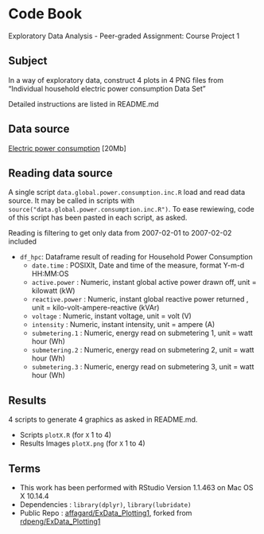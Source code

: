 # Code Book
Exploratory Data Analysis - Peer-graded Assignment: Course Project 1

## Subject
In a way of exploratory data, construct 4 plots in 4 PNG files from “Individual household electric power consumption Data Set”

Detailed instructions are listed in README.md


## Data source
<a href="https://d396qusza40orc.cloudfront.net/exdata%2Fdata%2Fhousehold_power_consumption.zip">Electric power consumption</a> [20Mb]

## Reading data source

A single script ```data.global.power.consumption.inc.R``` load  and read data source. It may be called in scripts with ```source("data.global.power.consumption.inc.R")```.
To ease rewiewing, code of this script has been pasted in each script, as asked.

Reading is filtering to get only data from 2007-02-01 to 2007-02-02 included

 * ```df_hpc```: Dataframe result of reading for Household Power Consumption
 	* ```date.time``` : POSIXlt, Date and time of the measure, format Y-m-d HH:MM:OS
 	* ```active.power``` : Numeric, instant global active power drawn off, unit = kilowatt (kW)
 	* ```reactive.power``` : Numeric, instant global reactive power returned , unit = kilo-volt-ampere-reactive (kVAr)
 	* ```voltage``` : Numeric, instant voltage, unit = volt (V)
 	* ```intensity``` :  Numeric, instant intensity, unit = ampere (A)
 	* ```submetering.1``` :  Numeric, energy read on submetering 1, unit = watt hour (Wh)
 	* ```submetering.2``` :  Numeric, energy read on submetering 2, unit = watt hour (Wh)
 	* ```submetering.3``` :  Numeric, energy read on submetering 3, unit = watt hour (Wh)

## Results
4 scripts to generate 4 graphics as asked in README.md.
 * Scripts ```plotX.R``` (for ```X``` 1 to 4)
 * Results Images ```plotX.png``` (for ```X``` 1 to 4)
 
 ## Terms
  * This work has been performed with RStudio Version 1.1.463 on Mac OS X 10.14.4
  * Dependencies : ```library(dplyr)```, ```library(lubridate)```
  * Public Repo : <a href="https://github.com/affagard/ExData_Plotting1">affagard/ExData_Plotting1</a>, forked from <a href="https://github.com/rdpeng/ExData_Plotting1">rdpeng/ExData_Plotting1</a>
 
